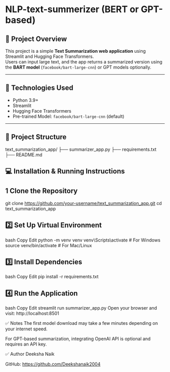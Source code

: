 # NLP-text-summerizer (BERT or GPT-based)

## 📖 Project Overview

This project is a simple **Text Summarization web application** using Streamlit and Hugging Face Transformers.  
Users can input large text, and the app returns a summarized version using the **BART model** (`facebook/bart-large-cnn`) or GPT models optionally.

---

## 🚀 Technologies Used
- Python 3.9+
- Streamlit
- Hugging Face Transformers
- Pre-trained Model: `facebook/bart-large-cnn` (default)

---

## 📂 Project Structure
text_summarization_app/
├── summarizer_app.py
├── requirements.txt
├── README.md


## 💻 Installation & Running Instructions

## 1️ Clone the Repository
git clone https://github.com/your-username/text_summarization_app.git
cd text_summarization_app

## 2️⃣ Set Up Virtual Environment
bash
Copy
Edit
python -m venv venv
venv\Scripts\activate  # For Windows
source venv/bin/activate  # For Mac/Linux

## 3️⃣ Install Dependencies
bash
Copy
Edit
pip install -r requirements.txt

## 4️⃣ Run the Application
bash
Copy
Edit
streamlit run summarizer_app.py
Open your browser and visit:
http://localhost:8501

✅ Notes
The first model download may take a few minutes depending on your internet speed.

For GPT-based summarization, integrating OpenAI API is optional and requires an API key.

✅ Author
Deeksha Naik

GitHub: https://github.com/Deekshanaik2004




